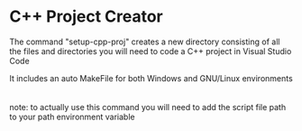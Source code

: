 # C++ Project Creator
The command "setup-cpp-proj" creates a new directory consisting of all the files and
directories you will need to code a C++ project in Visual Studio Code

It includes an auto MakeFile for both Windows and GNU/Linux environments\
\
\
note: to actually use this command you will need to add the script file path to your
path environment variable
